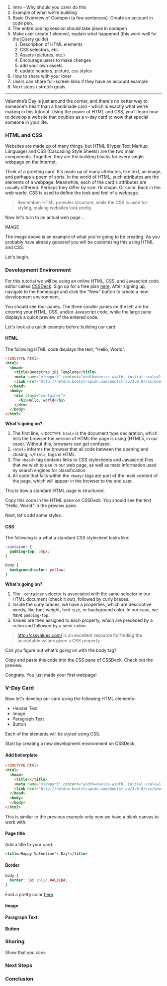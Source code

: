 1. Intro - Why should you care/ do this
2. Example of what we're building
3. Basic Overview of Codepen (a few sentences). Create an account in code pen.
4. The entire coding session should take place in codepen
5. Make user create 1 element, explain what happened (this work well for the jQuery guide)
	1. Description of HTML elements
	2. CSS selectors, etc.
	3. Assets (pictures, etc.)
	4. Encourage users to make changes
	5. add your own assets
	6. update headers, picture, css styles
6. How to share with your lover
7. Users can share full-screen links if they have an account example
8. Next steps / stretch goals

<hr>

Valentine’s Day is just around the corner, and there's no better way to someone's heart than a handmade card - which is exactly what we're making in this tutorial. Using the power of HTML and CSS, you'll learn how to develop a website that doubles as a v-day card to wow that special someone in your life.

### HTML and CSS

Websites are made up of many things, but HTML (Hyper Text Markup Language) and CSS (Cascading Style Sheets) are the two main components. Together, they are the building blocks for every single webpage on the Internet.

Think of a greeting card. It's made up of many attributes, like text, an image, and perhaps a poem of sorts. In the world of HTML, such attributes are the elements of a webpage. Meanwhile, each of the card's attributes are usually different. Perhaps they differ by size. Or shape. Or color. Back in the web world, CSS is used to define the look and feel of a webpage. 

> Remember: HTML provides structure, while the CSS is used for styling, making websites look pretty.

Now let's turn to an actual web page ..

IMAGE

The image above is an example of what you're going to be creating. As you probably have already guessed you will be customizing this using HTML and CSS. 

Let's begin.

### Development Environment 

For this tutorial we will be using an online HTML, CSS, and Javascript code editor called [CSSDeck](http://cssdeck.com/). Sign up for a free plan [here](http://cssdeck.com/signup). After signing up, navigate to the homepage and click the "New" button to create a new development environment. 

You should see four panes. The three smaller panes on the left are for entering your HTML, CSS, and/or Javascript code, while the large pane displays a quick preview of the entered code.

Let's look at a quick example before building our card. 

#### HTML

The following HTML code displays the text, "Hello, World".

```html
<!DOCTYPE html>
<html>
  <head>
    <title>Bootstrap 101 Template</title>
    <meta name="viewport" content="width=device-width, initial-scale=1.0">
    <link href="http://netdna.bootstrapcdn.com/bootstrap/3.0.0/css/bootstrap.min.css" rel="stylesheet" media="screen">
  </head>
  <body>
    <div class="container">
      <h1>Hello, world</h1>
    </div>
  </body>
</html>
```

**What's going on?**

1. The first line, `<!DOCTYPE html>` is the document type declaration, which tells the browser the version of HTML the page is using (HTML5, in our case). Without this, browsers can get confused.
2. `<html>` informs the browser that all code between the opening and closing, `</html>`, tags is HTML.
3. The `<head>` tag contains links to CSS stylesheets and Javascript files that we wish to use in our web page, as well as meta information used by search engines for classification.
4. All code that falls within the `<body>` tags are part of the main content of the page, which will appear in the browser to the end user.

This is how a standard HTML page is structured.

Copy this code in the HTML pane on CSSDeck. You should see the text "Hello, World" in the preview pane.

Next, let's add some styles.

#### CSS

The following is a what a standard CSS stylesheet looks like:

```css
.container {
  padding-top: 50px;
}

body {
  background-color: yellow;
}
```

**What's going on?**

1. The `.container` selector is associated with the same selector in our HTML document (check it out), followed by curly braces.
2. Inside the curly braces, we have a properties, which are descriptive words, like font-weight, font-size, or background color. In our case, we have `padding-top`.
3. Values are then assigned to each property, which are preceded by a colon and followed by a semi-colon. 

  > http://cssvalues.com/ is an excellent resource for finding the acceptable values given a CSS property. 

Can you figure out what's going on with the body tag?

Copy and paste this code into the CSS pane of CSSDeck. Check out the preview.

Congrats. You just made your first webpage!

### V-Day Card

Now let's develop our card using the following HTML elements-
- Header Text
- Image
- Paragraph Text 
- Button

Each of the elements will be styled using CSS.

Start by creating a new development environment on CSSDeck. 

#### Add boilerplate

```html
<!DOCTYPE html>
<html>
  <head>
    <title></title>
    <meta name="viewport" content="width=device-width, initial-scale=1.0">
    <link href="http://netdna.bootstrapcdn.com/bootstrap/3.0.0/css/bootstrap.min.css" rel="stylesheet" media="screen">
  </head>
  <body>
  </body>
</html>
```

This is similar to the previous example only now we have a blank canvas to work with.

#### Page title

Add a title to your card. 

```html
<title>Happy Valentine's Day!</title>
```

#### Border

```CSS
body {
  border: 5px solid #AC3CB4;  
}
```

Find a pretty color [here](http://color.hailpixel.com/).

#### Image

#### Paragraph Text

#### Button

### Sharing

Show that you care.

### Next Steps

### Conclusion
